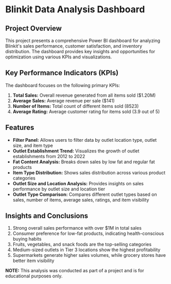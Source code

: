 # Blinkit Data Analysis Dashboard
## Project Overview
This project presents a comprehensive Power BI dashboard for analyzing Blinkit's sales performance, customer satisfaction, and inventory distribution. The dashboard provides key insights and opportunities for optimization using various KPIs and visualizations.

## Key Performance Indicators (KPIs)
The dashboard focuses on the following primary KPIs:

  1. **Total Sales:** Overall revenue generated from all items sold ($1.20M)
  2. **Average Sales:** Average revenue per sale ($141)
  3. **Number of Items:** Total count of different items sold (8523)
  4. **Average Rating:** Average customer rating for items sold (3.9 out of 5)

## Features
* **Filter Panel:** Allows users to filter data by outlet location type, outlet size, and item type
* **Outlet Establishment Trend:** Visualizes the growth of outlet establishments from 2012 to 2022
* **Fat Content Analysis:** Breaks down sales by low fat and regular fat products
* **Item Type Distribution:** Shows sales distribution across various product categories
* **Outlet Size and Location Analysis:** Provides insights on sales performance by outlet size and location tier
* **Outlet Type Comparison:** Compares different outlet types based on sales, number of items, average sales, ratings, and item visibility

## Insights and Conclusions
1. Strong overall sales performance with over $1M in total sales
2. Consumer preference for low-fat products, indicating health-conscious buying habits
3. Fruits, vegetables, and snack foods are the top-selling categories
4. Medium-sized outlets in Tier 3 locations show the highest profitability
5. Supermarkets generate higher sales volumes, while grocery stores have better item visibility
   
**NOTE:** This analysis was conducted as part of a project and is for educational purposes only.
